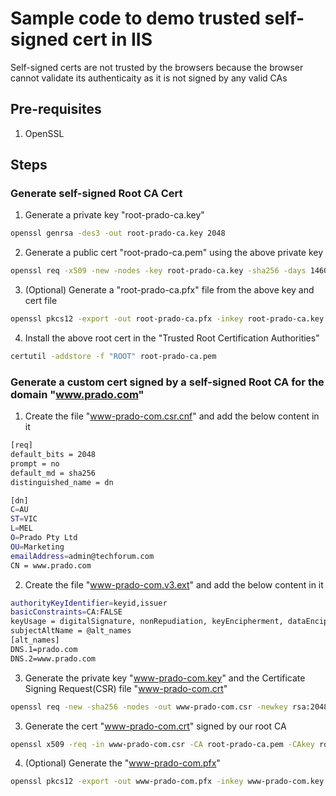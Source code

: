 # Sample code to demo trusted self-signed cert in IIS

Self-signed certs are not trusted by the browsers because the browser cannot validate its authenticaity as it is not signed by any valid CAs

## Pre-requisites
1. OpenSSL

## Steps
### Generate self-signed Root CA Cert
1. Generate a private key "root-prado-ca.key"
```bash
openssl genrsa -des3 -out root-prado-ca.key 2048
```

2. Generate a public cert "root-prado-ca.pem" using the above private key
```bash
openssl req -x509 -new -nodes -key root-prado-ca.key -sha256 -days 1460 -out root-prado-ca.pem
```

3. (Optional) Generate a "root-prado-ca.pfx" file from the above key and cert file
```bash
openssl pkcs12 -export -out root-prado-ca.pfx -inkey root-prado-ca.key -in root-prado-ca.pem
```

4. Install the above root cert in the "Trusted Root Certification Authorities"
```bash
certutil -addstore -f "ROOT" root-prado-ca.pem
```

### Generate a custom cert signed by a self-signed Root CA for the domain "www.prado.com"
1. Create the file "www-prado-com.csr.cnf" and add the below content in it
```bash
[req]
default_bits = 2048
prompt = no
default_md = sha256
distinguished_name = dn

[dn]
C=AU
ST=VIC
L=MEL
O=Prado Pty Ltd
OU=Marketing
emailAddress=admin@techforum.com
CN = www.prado.com
```

2. Create the file "www-prado-com.v3.ext" and add the below content in it
```bash
authorityKeyIdentifier=keyid,issuer
basicConstraints=CA:FALSE
keyUsage = digitalSignature, nonRepudiation, keyEncipherment, dataEncipherment
subjectAltName = @alt_names
[alt_names]
DNS.1=prado.com
DNS.2=www.prado.com
```

3. Generate the private key "www-prado-com.key" and the Certificate Signing Request(CSR) file "www-prado-com.crt"
```bash
openssl req -new -sha256 -nodes -out www-prado-com.csr -newkey rsa:2048 -keyout www-prado-com.key -config www-prado-com.csr.cnf
```

3. Generate the cert "www-prado-com.crt" signed by our root CA
```bash
openssl x509 -req -in www-prado-com.csr -CA root-prado-ca.pem -CAkey root-prado-ca.key -CAcreateserial -out www-prado-com.crt -days 500 -sha256 -extfile www-prado-com.v3.ext
```

4. (Optional) Generate the "www-prado-com.pfx"
```bash
openssl pkcs12 -export -out www-prado-com.pfx -inkey www-prado-com.key -in www-prado-com.crt
```

